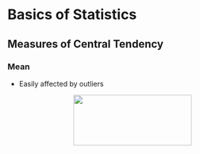 # Basics of Statistics

## Measures of Central Tendency

### Mean

* Easily affected by outliers

<p align="center"><img src="/tex/acf5084113d5ccdd4bedadfcf919be11.svg?invert_in_darkmode&sanitize=true" align=middle width=237.59584694999998pt height=102.56647829999999pt/></p>
